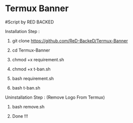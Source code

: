 # Termux Banner
#Script by RED BACKED

Installation Step :

1) git clone https://github.com/ReD-BackeD/Termux-Banner


2) cd Termux-Banner


3) chmod +x requirement.sh


4) chmod +x t-ban.sh


5) bash requirement.sh


6) bash t-ban.sh



Uninstallation Step : (Remove Logo From Termux)

1) bash remove.sh

2) Done !!!
